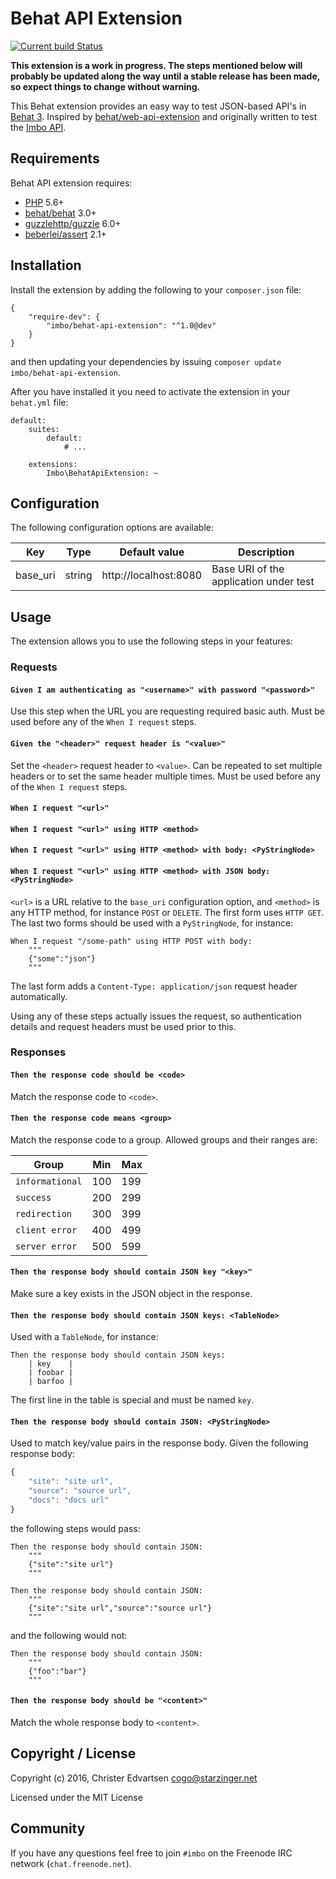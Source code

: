 # Behat API Extension

[![Current build Status](https://secure.travis-ci.org/imbo/behat-api-extension.png)](http://travis-ci.org/imbo/behat-api-extension)

**This extension is a work in progress. The steps mentioned below will probably be updated along the way until a stable release has been made, so expect things to change without warning.**

This Behat extension provides an easy way to test JSON-based API's in [Behat 3](http://behat.org). Inspired by [behat/web-api-extension](https://github.com/Behat/WebApiExtension/) and originally written to test the [Imbo API](http://imbo.io).

## Requirements

Behat API extension requires:

* [PHP](http://php.net) 5.6+
* [behat/behat](http://behat.org) 3.0+
* [guzzlehttp/guzzle](http://guzzlephp.org) 6.0+
* [beberlei/assert](https://github.com/beberlei/assert/) 2.1+

## Installation

Install the extension by adding the following to your `composer.json` file:

    {
        "require-dev": {
            "imbo/behat-api-extension": "^1.0@dev"
        }
    }

and then updating your dependencies by issuing `composer update imbo/behat-api-extension`.

After you have installed it you need to activate the extension in your `behat.yml` file:

    default:
        suites:
            default:
                # ...

        extensions:
            Imbo\BehatApiExtension: ~

## Configuration

The following configuration options are available:

Key | Type | Default value | Description
--- | ---- | ------------- | -----------
base_uri | string | http://localhost:8080 | Base URI of the application under test

## Usage

The extension allows you to use the following steps in your features:

### Requests

#### `Given I am authenticating as "<username>" with password "<password>"`

Use this step when the URL you are requesting required basic auth. Must be used before any of the `When I request` steps.

#### `Given the "<header>" request header is "<value>"`

Set the `<header>` request header to `<value>`. Can be repeated to set multiple headers or to set the same header multiple times. Must be used before any of the `When I request` steps.

#### `When I request "<url>"`
#### `When I request "<url>" using HTTP <method>`
#### `When I request "<url>" using HTTP <method> with body: <PyStringNode>`
#### `When I request "<url>" using HTTP <method> with JSON body: <PyStringNode>`

`<url>` is a URL relative to the `base_uri` configuration option, and `<method>` is any HTTP method, for instance `POST` or `DELETE`. The first form uses `HTTP GET`. The last two forms should be used with a `PyStringNode`, for instance:

    When I request "/some-path" using HTTP POST with body:
        """
        {"some":"json"}
        """

The last form adds a `Content-Type: application/json` request header automatically.

Using any of these steps actually issues the request, so authentication details and request headers must be used prior to this.

### Responses

#### `Then the response code should be <code>`

Match the response code to `<code>`.

#### `Then the response code means <group>`

Match the response code to a group. Allowed groups and their ranges are:

| Group | Min | Max |
| ----- | --- | --- |
| `informational` | 100 | 199 |
| `success` | 200 | 299 |
| `redirection` | 300 | 399 |
| `client error` | 400 | 499 |
| `server error` | 500 | 599 |

#### `Then the response body should contain JSON key "<key>"`

Make sure a key exists in the JSON object in the response.

#### `Then the response body should contain JSON keys: <TableNode>`

Used with a `TableNode`, for instance:

    Then the response body should contain JSON keys:
        | key    |
        | foobar |
        | barfoo |

The first line in the table is special and must be named `key`.

#### `Then the response body should contain JSON: <PyStringNode>`

Used to match key/value pairs in the response body. Given the following response body:

```javascript
{
    "site": "site url",
    "source": "source url",
    "docs": "docs url"
}
```

the following steps would pass:

```
Then the response body should contain JSON:
    """
    {"site":"site url"}
    """
```

```
Then the response body should contain JSON:
    """
    {"site":"site url","source":"source url"}
    """
```

and the following would not:

```
Then the response body should contain JSON:
    """
    {"foo":"bar"}
    """
```

#### `Then the response body should be "<content>"`

Match the whole response body to `<content>`.

## Copyright / License

Copyright (c) 2016, Christer Edvartsen <cogo@starzinger.net>

Licensed under the MIT License

## Community

If you have any questions feel free to join `#imbo` on the Freenode IRC network (`chat.freenode.net`).
